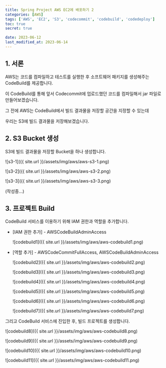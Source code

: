 ```yaml
---
title: Spring Project AWS EC2에 배포하기 2
categories: [AWS]
tags: ['AWS', 'EC2', 'S3', 'codecommit', 'codebuild', 'codedeploy']
toc: true
secret: true

date: 2023-06-12
last_modified_at: 2023-06-14
---
```


## 1. 서론

AWS는 코드를 컴파일하고 테스트를 실행한 후 소프트웨어 패키지를 생성해주는 CodeBuild를 제공합니다.

이 CodeBuild를 통해 앞서 Codecommit에 업로드했던 코드를 컴파일해서 jar 파일로 만들어보겠습니다.

그 전에 AWS는 CodeBuild에서 빌드 결과물을 저장할 공간을 지정할 수 있는데

우리는 S3에 빌드 결과물을 저장해보겠습니다.

## 2. S3 Bucket 생성

S3에 빌드 결과물을 저장할 Bucket을 하나 생성합니다.

![s3-1]({{ site.url }}/assets/img/aws/aws-s3-1.png)

![s3-2]({{ site.url }}/assets/img/aws/aws-s3-2.png)

![s3-3]({{ site.url }}/assets/img/aws/aws-s3-3.png)

(작성중...)

## 3. 프로젝트 Build

CodeBuild 서비스를 이용하기 위해 IAM 권한과 역할을 추가합니다.

* [IAM 권한 추가] - AWSCodeBuildAdminAccess

   ![codebuild1]({{ site.url }}/assets/img/aws/aws-codebuild1.png)

* [역할 추가] - AWSCodeCommitFullAccess, AWSCodeBuildAdminAccess

   ![codebuild2]({{ site.url }}/assets/img/aws/aws-codebuild2.png)

   ![codebuild3]({{ site.url }}/assets/img/aws/aws-codebuild3.png)

   ![codebuild4]({{ site.url }}/assets/img/aws/aws-codebuild4.png)

   ![codebuild5]({{ site.url }}/assets/img/aws/aws-codebuild5.png)

   ![codebuild6]({{ site.url }}/assets/img/aws/aws-codebuild6.png)

   ![codebuild7]({{ site.url }}/assets/img/aws/aws-codebuild7.png)

그리고 CodeBuild 서비스에 진입한 후, 빌드 프로젝트를 생성합니다.

![codebuild8]({{ site.url }}/assets/img/aws/aws-codebuild8.png)

![codebuild9]({{ site.url }}/assets/img/aws/aws-codebuild9.png)

![codebuild10]({{ site.url }}/assets/img/aws/aws-codebuild10.png)

![codebuild11]({{ site.url }}/assets/img/aws/aws-codebuild11.png)